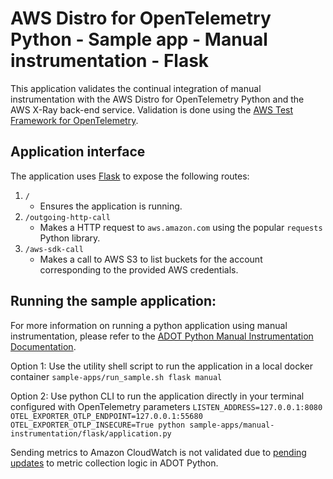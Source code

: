 # AWS Distro for OpenTelemetry Python - Sample app - Manual instrumentation - Flask

This application validates the continual integration of manual instrumentation with the AWS Distro for OpenTelemetry Python and the AWS X-Ray back-end service. Validation is done using the [AWS Test Framework for OpenTelemetry](https://github.com/aws-observability/aws-otel-test-framework).

## Application interface

The application uses [Flask](https://flask.palletsprojects.com/en/1.1.x/) to expose the following routes:
1. `/`
    - Ensures the application is running.
2. `/outgoing-http-call`
    - Makes a HTTP request to `aws.amazon.com` using the popular `requests` Python library.
3. `/aws-sdk-call`
    - Makes a call to AWS S3 to list buckets for the account corresponding to the provided AWS credentials.

## Running the sample application:

For more information on running a python application using manual instrumentation, please refer to the [ADOT Python Manual Instrumentation Documentation](https://aws-otel.github.io/docs/getting-started/python-sdk/trace-manual-instr).

Option 1: Use the utility shell script to run the application in a local docker container `sample-apps/run_sample.sh flask manual`

Option 2: Use python CLI to run the application directly in your terminal configured with OpenTelemetry parameters `LISTEN_ADDRESS=127.0.0.1:8080 OTEL_EXPORTER_OTLP_ENDPOINT=127.0.0.1:55680 OTEL_EXPORTER_OTLP_INSECURE=True python sample-apps/manual-instrumentation/flask/application.py`

Sending metrics to Amazon CloudWatch is not validated due to [pending updates](https://github.com/open-telemetry/opentelemetry-python/issues/1167) to metric collection logic in ADOT Python.
